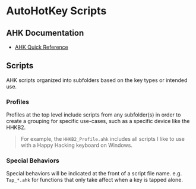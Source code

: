 # AutoHotKey Scripts

## AHK Documentation

- [AHK Quick Reference](https://www.autohotkey.com/docs/AutoHotkey.htm)

## Scripts

AHK scripts organized into subfolders based on the key types or intended use.

### Profiles

Profiles at the top level include scripts from any subfolder(s) in order to create a grouping for specific use-cases, such as a specific device like the HHKB2.

> For example, the `HHKB2_Profile.ahk` includes all scripts I like to use with a Happy Hacking keyboard on Windows.

### Special Behaviors

Special behaviors will be indicated at the front of a script file name. e.g. `Tap_*.ahk` for functions that only take affect when a key is tapped alone.


